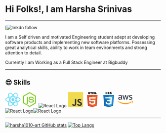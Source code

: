<h1> Hi Folks!, I am Harsha Srinivas</h1>

---
[![linkdn follow]((https://www.linkedin.com/in/harsha-srinivas-621b26199/))



I am a Self driven and motivated Engineering student adept at developing software products and
implementing new software platforms. Possessing great analytical skills, ability to work in team environments and strong attention to detail.

Currently I am Working as a Full Stack Engineer at Bigbuddy


---
<h2>😎 Skills</h2>

<img src ="https://github.com/devicons/devicon/blob/master/icons/react/react-original.svg" alt = "React Logo" width ="50" height ="50"/>   <img src ="https://github.com/devicons/devicon/blob/master/icons/nodejs/nodejs-original.svg" alt = "React Logo" width ="50" height ="50"/>      <img src="https://cdn.worldvectorlogo.com/logos/next-1.svg" alt = "React Logo" width ="50" height ="50"/>          <img src ="https://github.com/devicons/devicon/blob/master/icons/javascript/javascript-original.svg" alt = "React Logo" width ="50" height ="50"/>  <img src ="https://github.com/devicons/devicon/blob/master/icons/html5/html5-original-wordmark.svg" alt = "React Logo" width ="50" height ="50"/>  <img src ="https://github.com/devicons/devicon/blob/master/icons/css3/css3-original-wordmark.svg" alt = "React Logo" width ="50" height ="50"/>   <img src ="https://github.com/devicons/devicon/blob/master/icons/amazonwebservices/amazonwebservices-original-wordmark.svg" alt = "React Logo" width ="50" height ="50"/>      <img src ="https://cdn.worldvectorlogo.com/logos/bootstrap-4.svg" alt = "React Logo" width ="50" height ="50"/><img src ="https://cdn.worldvectorlogo.com/logos/docker.svg" alt = "React Logo" width ="50" height ="50"/>

---
[![harsha1010-art GitHub stats](https://github-readme-stats.vercel.app/api?username=harsha1010-art)](https://github.com/anuraghazra/github-readme-stats)
[![Top Langs](https://github-readme-stats.vercel.app/api/top-langs/?username=harsha1010-art)](https://github.com/anuraghazra/github-readme-stats)
